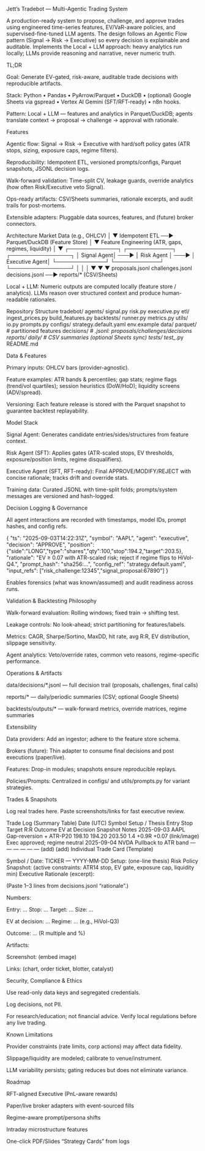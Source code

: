 Jett’s Tradebot — Multi-Agentic Trading System

A production-ready system to propose, challenge, and approve trades using engineered time-series features, EV/VaR-aware policies, and supervised-fine-tuned LLM agents. The design follows an Agentic Flow pattern (Signal → Risk → Executive) so every decision is explainable and auditable. Implements the Local + LLM approach: heavy analytics run locally; LLMs provide reasoning and narrative, never numeric truth.

TL;DR

Goal: Generate EV-gated, risk-aware, auditable trade decisions with reproducible artifacts.

Stack: Python • Pandas • PyArrow/Parquet • DuckDB • (optional) Google Sheets via gspread • Vertex AI Gemini (SFT/RFT-ready) • n8n hooks.

Pattern: Local + LLM — features and analytics in Parquet/DuckDB; agents translate context → proposal → challenge → approval with rationale.

Features

Agentic flow: Signal → Risk → Executive with hard/soft policy gates (ATR stops, sizing, exposure caps, regime filters).

Reproducibility: Idempotent ETL, versioned prompts/configs, Parquet snapshots, JSONL decision logs.

Walk-forward validation: Time-split CV, leakage guards, override analytics (how often Risk/Executive veto Signal).

Ops-ready artifacts: CSV/Sheets summaries, rationale excerpts, and audit trails for post-mortems.

Extensible adapters: Pluggable data sources, features, and (future) broker connectors.

Architecture
Market Data (e.g., OHLCV)
        │
        ▼
Idempotent ETL ──► Parquet/DuckDB (Feature Store)
        │
        ▼
Feature Engineering (ATR, gaps, regimes, liquidity)
        │
        ▼
┌─────────────┐      ┌────────────┐      ┌────────────────┐
│ Signal Agent│ ───► │ Risk Agent │ ───► │ Executive Agent│
└─────────────┘      └────────────┘      └────────────────┘
      │                    │                      │
      ▼                    ▼                      ▼
proposals.jsonl     challenges.jsonl        decisions.jsonl ──► reports/* (CSV/Sheets)


Local + LLM: Numeric outputs are computed locally (feature store / analytics). LLMs reason over structured context and produce human-readable rationales.

Repository Structure
tradebot/
  agents/
    signal.py
    risk.py
    executive.py
  etl/
    ingest_prices.py
    build_features.py
  backtests/
    runner.py
    metrics.py
  utils/
    io.py
    prompts.py
  configs/
    strategy.default.yaml
    env.example
  data/
    parquet/           # partitioned features
    decisions/         # *.jsonl: proposals/challenges/decisions
  reports/
    daily/             # CSV summaries (optional Sheets sync)
  tests/
    test_*.py
  README.md

Data & Features

Primary inputs: OHLCV bars (provider-agnostic).

Feature examples: ATR bands & percentiles; gap stats; regime flags (trend/vol quartiles); session heuristics (DoW/HoD); liquidity screens (ADV/spread).

Versioning: Each feature release is stored with the Parquet snapshot to guarantee backtest replayability.

Model Stack

Signal Agent: Generates candidate entries/sides/structures from feature context.

Risk Agent (SFT): Applies gates (ATR-scaled stops, EV thresholds, exposure/position limits, regime disqualifiers).

Executive Agent (SFT, RFT-ready): Final APPROVE/MODIFY/REJECT with concise rationale; tracks drift and override stats.

Training data: Curated JSONL with time-split folds; prompts/system messages are versioned and hash-logged.

Decision Logging & Governance

All agent interactions are recorded with timestamps, model IDs, prompt hashes, and config refs.

{
  "ts": "2025-09-03T14:22:31Z",
  "symbol": "AAPL",
  "agent": "executive",
  "decision": "APPROVE",
  "position": {"side":"LONG","type":"shares","qty":100,"stop":194.2,"target":203.5},
  "rationale": "EV ≥ 0.07 with ATR-scaled risk; reject if regime flips to HiVol-Q4.",
  "prompt_hash": "sha256:…",
  "config_ref": "strategy.default.yaml",
  "input_refs": ["risk_challenge:12345","signal_proposal:67890"]
}


Enables forensics (what was known/assumed) and audit readiness across runs.

Validation & Backtesting Philosophy

Walk-forward evaluation: Rolling windows; fixed train → shifting test.

Leakage controls: No look-ahead; strict partitioning for features/labels.

Metrics: CAGR, Sharpe/Sortino, MaxDD, hit rate, avg R:R, EV distribution, slippage sensitivity.

Agent analytics: Veto/override rates, common veto reasons, regime-specific performance.

Operations & Artifacts

data/decisions/*.jsonl — full decision trail (proposals, challenges, final calls)

reports/* — daily/periodic summaries (CSV; optional Google Sheets)

backtests/outputs/* — walk-forward metrics, override matrices, regime summaries

Extensibility

Data providers: Add an ingestor; adhere to the feature store schema.

Brokers (future): Thin adapter to consume final decisions and post executions (paper/live).

Features: Drop-in modules; snapshots ensure reproducible replays.

Policies/Prompts: Centralized in configs/ and utils/prompts.py for variant strategies.

Trades & Snapshots

Log real trades here. Paste screenshots/links for fast executive review.

Trade Log (Summary Table)
Date (UTC)	Symbol	Setup / Thesis	Entry	Stop	Target	R:R	Outcome	EV at Decision	Snapshot	Notes
2025-09-03	AAPL	Gap-reversion + ATR-P20	198.10	194.20	203.50	1.4	+0.9R	+0.07	(link/image)	Exec approved; regime neutral
2025-09-04	NVDA	Pullback to ATR band	—	—	—	—	—	—	(add)	(add)
Individual Trade Card (Template)

Symbol / Date: TICKER — YYYY-MM-DD
Setup: (one-line thesis)
Risk Policy Snapshot: (active constraints: ATR14 stop, EV gate, exposure cap, liquidity min)
Executive Rationale (excerpt):

(Paste 1–3 lines from decisions.jsonl “rationale”.)

Numbers:

Entry: … Stop: … Target: … Size: …

EV at decision: … Regime: … (e.g., HiVol-Q3)

Outcome: … (R multiple and %)

Artifacts:

Screenshot: (embed image)

Links: (chart, order ticket, blotter, catalyst)

Security, Compliance & Ethics

Use read-only data keys and segregated credentials.

Log decisions, not PII.

For research/education; not financial advice. Verify local regulations before any live trading.

Known Limitations

Provider constraints (rate limits, corp actions) may affect data fidelity.

Slippage/liquidity are modeled; calibrate to venue/instrument.

LLM variability persists; gating reduces but does not eliminate variance.

Roadmap

 RFT-aligned Executive (PnL-aware rewards)

 Paper/live broker adapters with event-sourced fills

 Regime-aware prompt/persona shifts

 Intraday microstructure features

 One-click PDF/Slides “Strategy Cards” from logs
